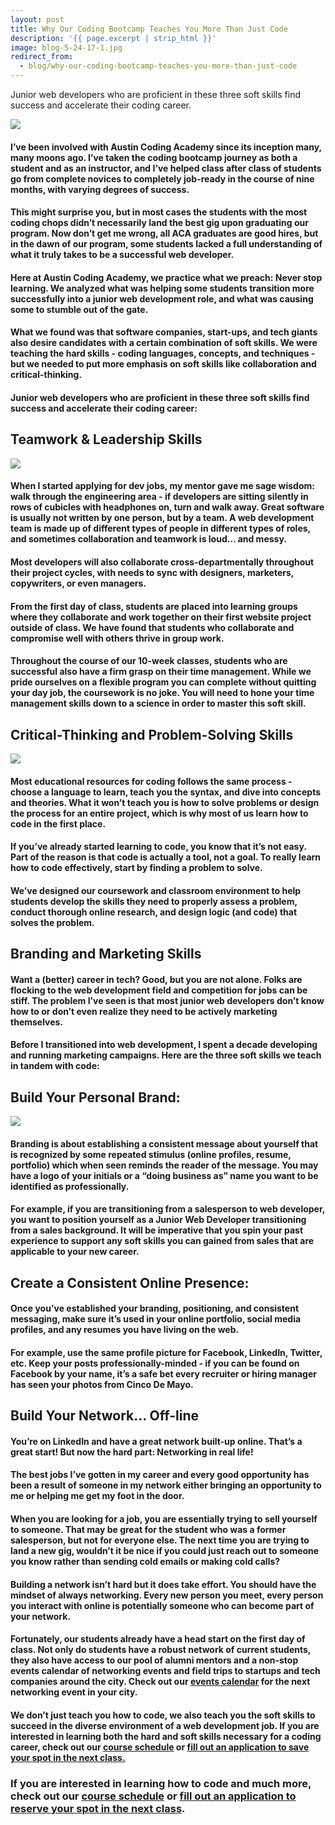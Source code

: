 ```yaml
---
layout: post
title: Why Our Coding Bootcamp Teaches You More Than Just Code
description: '{{ page.excerpt | strip_html }}'
image: blog-5-24-17-1.jpg
redirect_from:
  - blog/why-our-coding-bootcamp-teaches-you-more-than-just-code
---
```


Junior web developers who are proficient in these three soft skills find success and accelerate their coding career.


<div class="col-sm-12">
  <img class="img-responsive" src="/assets/images/blog-5-24-17-1.jpg" />
</div>


#### I’ve been involved with Austin Coding Academy since its inception many, many moons ago. I’ve taken the coding bootcamp journey as both a student and as an instructor, and I’ve helped class after class of students go from complete novices to completely job-ready in the course of nine months, with varying degrees of success.

#### This might surprise you, but in most cases the students with the most coding chops didn’t necessarily land the best gig upon graduating our program. Now don’t get me wrong, all ACA graduates are good hires, but in the dawn of our program, some students lacked a full understanding of what it truly takes to be a successful web developer.

#### Here at Austin Coding Academy, we practice what we preach: Never stop learning. We analyzed what was helping some students transition more successfully into a junior web development role, and what was causing some to stumble out of the gate.

#### What we found was that software companies, start-ups, and tech giants also desire candidates with a certain combination of soft skills. We were teaching the hard skills - coding languages, concepts, and techniques - but we needed to put more emphasis on soft skills like collaboration and critical-thinking.

#### Junior web developers who are proficient in these three soft skills find success and accelerate their coding career:



## Teamwork & Leadership Skills

<div class="col-sm-12">
  <img class="img-responsive" src="/assets/images/blog-5-24-17-2.jpg" />
</div>

#### When I started applying for dev jobs, my mentor gave me sage wisdom: walk through the engineering area - if developers are sitting silently in rows of cubicles with headphones on, turn and walk away. Great software is usually not written by one person, but by a team. A web development team is made up of different types of people in different types of roles, and sometimes collaboration and teamwork is loud… and messy.

#### Most developers will also collaborate cross-departmentally throughout their project cycles, with needs to sync with designers, marketers, copywriters, or even managers.

#### From the first day of class, students are placed into learning groups where they collaborate and work together on their first website project outside of class. We have found that students who collaborate and compromise well with others thrive in group work.

#### Throughout the course of our 10-week classes, students who are successful also have a firm grasp on their time management. While we pride ourselves on a flexible program you can complete without quitting your day job, the coursework is no joke. You will need to hone your time management skills down to a science in order to master this soft skill.



## Critical-Thinking and Problem-Solving Skills

<div class="col-sm-12">
  <img class="img-responsive" src="/assets/images/blog-5-24-17-3.jpg" />
</div>

#### Most educational resources for coding follows the same process - choose a language to learn, teach you the syntax, and dive into concepts and theories. What it won’t teach you is how to solve problems or design the process for an entire project, which is why most of us learn how to code in the first place.

#### If you’ve already started learning to code, you know that it’s not easy. Part of the reason is that code is actually a tool, not a goal. To really learn how to code effectively, start by finding a problem to solve.

#### We’ve designed our coursework and classroom environment to help students develop the skills they need to properly assess a problem, conduct thorough online research, and design logic (and code) that solves the problem.



## Branding and Marketing Skills

#### Want a (better) career in tech? Good, but you are not alone. Folks are flocking to the web development field and competition for jobs can be stiff. The problem I’ve seen is that most junior web developers don’t know how to or don’t even realize they need to be actively marketing themselves.

#### Before I transitioned into web development, I spent a decade developing and running marketing campaigns. Here are the three soft skills we teach in tandem with code:



## Build Your Personal Brand:

<div class="col-sm-12">
  <img class="img-responsive" src="/assets/images/blog-5-24-17-4.jpg" />
</div>

#### Branding is about establishing a consistent message about yourself that is recognized by some repeated stimulus (online profiles, resume, portfolio) which when seen reminds the reader of the message. You may have a logo of your initials or a “doing business as” name you want to be identified as professionally.

#### For example, if you are transitioning from a salesperson to web developer, you want to position yourself as a Junior Web Developer transitioning from a sales background. It will be imperative that you spin your past experience to support any soft skills you can gained from sales that are applicable to your new career.

## Create a Consistent Online Presence:

#### Once you’ve established your branding, positioning, and consistent messaging, make sure it’s used in your online portfolio, social media profiles, and any resumes you have living on the web.

#### For example, use the same profile picture for Facebook, LinkedIn, Twitter, etc. Keep your posts professionally-minded - if you can be found on Facebook by your name, it’s a safe bet every recruiter or hiring manager has seen your photos from Cinco De Mayo.



## Build Your Network… Off-line

#### You’re on LinkedIn and have a great network built-up online. That’s a great start! But now the hard part: Networking in real life!

#### The best jobs I’ve gotten in my career and every good opportunity has been a result of someone in my network either bringing an opportunity to me or helping me get my foot in the door.

#### When you are looking for a job, you are essentially trying to sell yourself to someone. That may be great for the student who was a former salesperson, but not for everyone else. The next time you are trying to land a new gig, wouldn’t it be nice if you could just reach out to someone you know rather than sending cold emails or making cold calls?

#### Building a network isn’t hard but it does take effort. You should have the mindset of always networking. Every new person you meet, every person you interact with online is potentially someone who can become part of your network.

#### Fortunately, our students already have a head start on the first day of class.  Not only do students have a robust network of current students, they also have access to our pool of alumni mentors and a non-stop events calendar of networking events and field trips to startups and tech companies around the city.  Check out our [events calendar](/calendar) for the next networking event in your city.

#### We don’t just teach you how to code, we also teach you the soft skills to succeed in the diverse environment of a web development job. If you are interested in learning both the hard and soft skills necessary for a coding career, check out our [course schedule](/courses) or [fill out an application to save your spot in the next class.](/apply)


### If you are interested in learning how to code and much more, check out our [course schedule](/courses) or **[fill out an application to reserve your spot in the next class](/apply)**.

